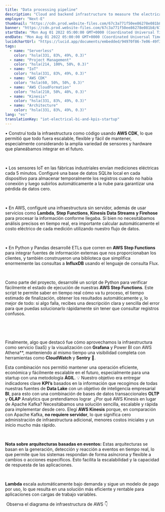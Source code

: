 ```yaml
---
title: "Data processing pipeline"
description: "Cloud and backend infrastructure to measure the electrical usage and cost of industrial factories through IoT electrical sensors"
employer: "Next-E"
thumbnail: "https://cdn.prod.website-files.com/67c3a771f50ee86278e081b8/67d92240da86c17b3a696589_67ce272c8f2c435d49843740_nextethumbnail3.gif"
banner: "https://cdn.prod.website-files.com/67c3a771f50ee86278e081b8/67cbf29308ea1ae1f6dc483e_67cb925d445935b57d5f7800_photo-1461088945293-0c17689e48ac.jpeg"
startDate: "Mon Aug 01 2022 05:00:00 GMT+0000 (Coordinated Universal Time)"
endDate: "Mon Aug 01 2022 05:00:00 GMT+0000 (Coordinated Universal Time)"
lucidchartUrl: "https://lucid.app/documents/embedded/94970f86-7e06-49f3-a315-5112b722191f"
tags:
  - name: "Serverless"
    color: "hsla(331, 83%, 49%, 0.3)"
  - name: "Project Management"
    color: "hsla(214, 100%, 58%, 0.3)"
  - name: "IoT"
    color: "hsla(331, 83%, 49%, 0.3)"
  - name: "AWS CDK"
    color: "hsla(60, 50%, 50%, 0.3)"
  - name: "AWS CloudFormation"
    color: "hsla(210, 50%, 40%, 0.3)"
  - name: "Kinesis"
    color: "hsla(331, 83%, 49%, 0.3)"
  - name: "Architecture"
    color: "hsla(331, 83%, 49%, 0.3)"
lang: "es"
translationKey: "iot-electrical-bi-and-kpis-startup"
---
```


• Construí toda la infraestructura como código usando **AWS CDK**, lo que permitió que todo fuera escalable, flexible y fácil de mantener, especialmente considerando la amplia variedad de sensores y hardware que planeábamos integrar en el futuro.

‍

• Los sensores IoT en las fábricas industriales envían mediciones eléctricas cada 5 minutos. Configuré una base de datos SQLite local en cada dispositivo para almacenar temporalmente los registros cuando no había conexión y luego subirlos automáticamente a la nube para garantizar una pérdida de datos cero.

‍

• En AWS, configuré una infraestructura sin servidor, además de usar servicios como **Lambda**, **Step Functions**, **Kinesis Data Streams y Firehose** para procesar la información conforme llegaba. Si bien no necesitábamos análisis precisos en tiempo real, era importante calcular automáticamente el costo eléctrico de cada medición utilizando nuestro flujo de datos.

‍

• En Python y Pandas desarrollé ETLs que corren en **AWS Step Functions** para integrar fuentes de información externas que nos proporcionaban los clientes, y también construyeron una biblioteca que simplifica enormemente las consultas a **InfluxDB** usando el lenguaje de consulta Flux.

‍

Como parte del proyecto, desarrollé un script de Python para verificar fácilmente el estado de ejecución de nuestras **AWS Step Functions**. Este script te permite saber en tiempo real cómo va tu proceso, el tiempo estimado de finalización, obtener los resultados automáticamente y, lo mejor de todo: si algo falla, recibes una descripción clara y sencilla del error para que puedas solucionarlo rápidamente sin tener que consultar registros confusos.

‍

‍

Finalmente, algo que destacó fue cómo aprovechamos la infraestructura como servicio (IaaS) y la visualización con **Grafana** y Power BI con AWS Athena**, manteniendo al mismo tiempo una visibilidad completa con herramientas como **CloudWatch** y **Sentry** 🔎. 

Esta combinación nos permitió mantener una operación eficiente, económica y fácilmente escalable en el futuro, especialmente para una startup con una metodología **ÁGIL**.‍
💡 Nuestro objetivo era entregar indicadores clave **KPI’s** basados ​​en la información que recogimos de todas nuestras fuentes de **Data Lake** con un objetivo de inteligencia empresarial **BI**, para esto con una combinación de bases de datos transaccionales **OLTP** y **OLAP** Analytics que pretendíamos lograr
‍
¿Por qué AWS Kinesis en lugar de Apache Kafka?
Necesitábamos una solución sencilla, escalable y rápida para implementar desde cero. Elegí **AWS Kinesis** porque, en comparación con Apache Kafka, **no requiere servidor**, lo que significa cero administración de infraestructura adicional, menores costos iniciales y un inicio mucho más rápido.

‍

**Nota sobre arquitecturas basadas en eventos:** Estas arquitecturas se basan en la generación, detección y reacción a eventos en tiempo real, lo que permite que los sistemas respondan de forma asíncrona y flexible a cambios o acciones específicos. Esto facilita la escalabilidad y la capacidad de respuesta de las aplicaciones.

‍

**Lambda** escala automáticamente bajo demanda y sigue un modelo de pago por uso, lo que resulta en una solución más eficiente y rentable para aplicaciones con cargas de trabajo variables.

‍
Observa el diagrama de infraestructura de AWS 👇

